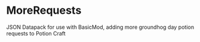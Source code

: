 # MoreRequests
 JSON Datapack for use with BasicMod, adding more groundhog day potion requests to Potion Craft
